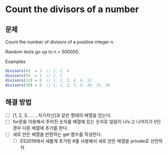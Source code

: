 # Count the divisors of a number

## 문제
Count the number of divisors of a positive integer n.

Random tests go up to n = 500000.

Examples
```javascript
divisors(4)  = 3  // 1, 2, 4
divisors(5)  = 2  // 1, 5
divisors(12) = 6  // 1, 2, 3, 4, 6, 12
divisors(30) = 8  // 1, 2, 3, 5, 6, 10, 15, 30
```

## 해결 방법
* [ ] [1, 2, 3, .... , 자기자신]과 같은 형태의 배열을 얻는다.
* [ ] for문을 이용해서 주어진 숫자를 배열에 있는 숫자로 일일이 나누고 
      나머지가 0인 경우 다른 배열에 추가를 한다.
* [ ] 새로 만든 배열을 반환하는 get 함수를 작성한다.
    * [ ] ES2019에서 새롭게 추가된 #를 사용해서 새로 만든 배열을 private로 선언하자
